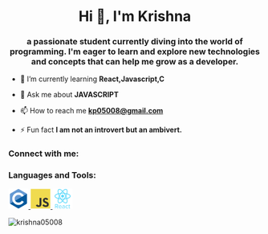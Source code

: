 <h1 align="center">Hi 👋, I'm Krishna</h1>
<h3 align="center">a passionate student currently diving into the world of programming. I'm eager to learn and explore new technologies and concepts that can help me grow as a developer.</h3>

- 🌱 I’m currently learning **React,Javascript,C**

- 💬 Ask me about **JAVASCRIPT**

- 📫 How to reach me **kp05008@gmail.com**

- ⚡ Fun fact **I am not an introvert but an ambivert.**

<h3 align="left">Connect with me:</h3>
<p align="left">
</p>

<h3 align="left">Languages and Tools:</h3>
<p align="left"> <a href="https://www.cprogramming.com/" target="_blank" rel="noreferrer"> <img src="https://raw.githubusercontent.com/devicons/devicon/master/icons/c/c-original.svg" alt="c" width="40" height="40"/> </a> <a href="https://developer.mozilla.org/en-US/docs/Web/JavaScript" target="_blank" rel="noreferrer"> <img src="https://raw.githubusercontent.com/devicons/devicon/master/icons/javascript/javascript-original.svg" alt="javascript" width="40" height="40"/> </a> <a href="https://reactjs.org/" target="_blank" rel="noreferrer"> <img src="https://raw.githubusercontent.com/devicons/devicon/master/icons/react/react-original-wordmark.svg" alt="react" width="40" height="40"/> </a> </p>

<p><img align="center" src="https://github-readme-stats.vercel.app/api/top-langs?username=krishna05008&show_icons=true&locale=en&layout=compact" alt="krishna05008" /></p>

